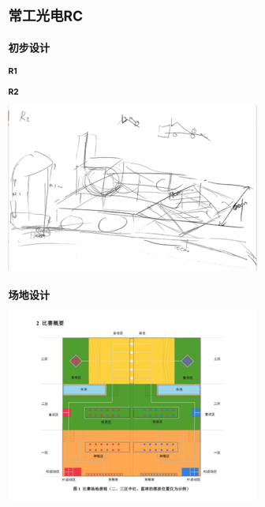 # 常工光电RC
## 初步设计
### R1

### R2
![输入图片说明](../Image/R2%201.png)
## 场地设计
![输入图片说明](../Image/%E5%9C%BA%E5%9C%B0%E8%AE%BE%E8%AE%A1.png)
